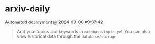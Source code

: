 # arxiv-daily
 Automated deployment @ 2024-09-06 09:37:42
> Add your topics and keywords in `database/topic.yml` 
> You can also view historical data through the `database/storage` 
